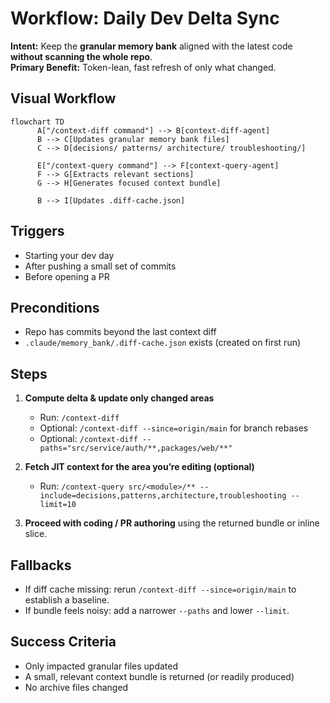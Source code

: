 # Workflow: Daily Dev Delta Sync

**Intent:** Keep the **granular memory bank** aligned with the latest code **without scanning the whole repo**.  
**Primary Benefit:** Token-lean, fast refresh of only what changed.

## Visual Workflow

```mermaid
flowchart TD
      A["/context-diff command"] --> B[context-diff-agent]
      B --> C[Updates granular memory bank files]
      C --> D[decisions/ patterns/ architecture/ troubleshooting/]

      E["/context-query command"] --> F[context-query-agent]
      F --> G[Extracts relevant sections]
      G --> H[Generates focused context bundle]

      B --> I[Updates .diff-cache.json]
```

## Triggers
- Starting your dev day
- After pushing a small set of commits
- Before opening a PR

## Preconditions
- Repo has commits beyond the last context diff
- `.claude/memory_bank/.diff-cache.json` exists (created on first run)

## Steps
1) **Compute delta & update only changed areas**
   - Run: `/context-diff`
   - Optional: `/context-diff --since=origin/main` for branch rebases
   - Optional: `/context-diff --paths="src/service/auth/**,packages/web/**"`

2) **Fetch JIT context for the area you’re editing (optional)**
   - Run: `/context-query src/<module>/** --include=decisions,patterns,architecture,troubleshooting --limit=10`

3) **Proceed with coding / PR authoring** using the returned bundle or inline slice.

## Fallbacks
- If diff cache missing: rerun `/context-diff --since=origin/main` to establish a baseline.
- If bundle feels noisy: add a narrower `--paths` and lower `--limit`.

## Success Criteria
- Only impacted granular files updated
- A small, relevant context bundle is returned (or readily produced)
- No archive files changed
